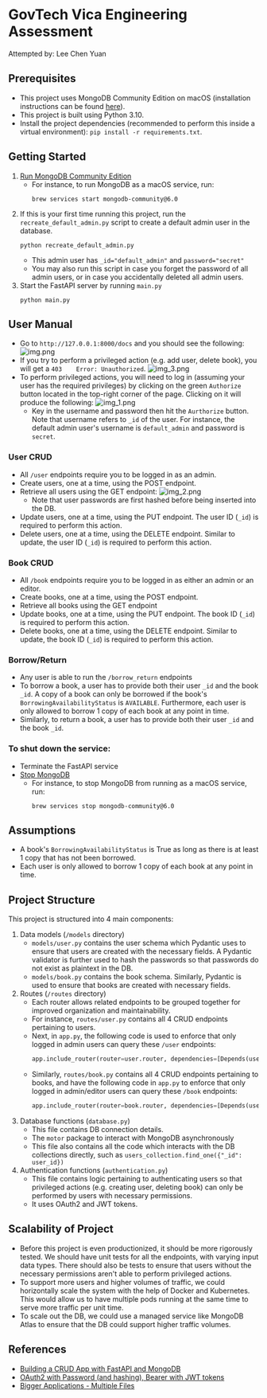 # GovTech Vica Engineering Assessment
Attempted by: Lee Chen Yuan

## Prerequisites
* This project uses MongoDB Community Edition on macOS (installation instructions can be found [here](https://www.mongodb.com/docs/manual/tutorial/install-mongodb-on-os-x/)).
* This project is built using Python 3.10.
* Install the project dependencies (recommended to perform this inside a virtual environment): `pip install -r requirements.txt`.

## Getting Started
1. [Run MongoDB Community Edition](https://www.mongodb.com/docs/manual/tutorial/install-mongodb-on-os-x/#run-mongodb-community-edition)
   * For instance, to run MongoDB as a macOS service, run:
     ```
     brew services start mongodb-community@6.0
     ```
2. If this is your first time running this project, run the `recreate_default_admin.py` script to create a default admin user in the database.
   ```
   python recreate_default_admin.py
   ```
   * This admin user has `_id="default_admin"` and `password="secret"`
   * You may also run this script in case you forget the password of all admin users, or in case you accidentally deleted all admin users.
3. Start the FastAPI server by running `main.py`
   ```
   python main.py
   ```

## User Manual
* Go to `http://127.0.0.1:8000/docs` and you should see the following:
    ![img.png](screenshots/img.png)
* If you try to perform a privileged action (e.g. add user, delete book), you will get a `403 	
Error: Unauthorized`.
    ![img_3.png](screenshots/img_3.png)
* To perform privileged actions, you will need to log in (assuming your user has the required privileges) by clicking on the green `Authorize` button located in the top-right corner of the page. Clicking on it will produce the following:
    ![img_1.png](screenshots/img_1.png)
  * Key in the username and password then hit the `Aurthorize` button. Note that username refers to `_id` of the user. For instance, the default admin user's username is `default_admin` and password is `secret`.

### User CRUD
* All `/user` endpoints require you to be logged in as an admin.
* Create users, one at a time, using the POST endpoint.
* Retrieve all users using the GET endpoint:
  ![img_2.png](screenshots/img_2.png)
    * Note that user passwords are first hashed before being inserted into the DB.
* Update users, one at a time, using the PUT endpoint. The user ID (`_id`) is required to perform this action.
* Delete users, one at a time, using the DELETE endpoint. Similar to update, the user ID (`_id`) is required to perform this action.

### Book CRUD
* All `/book` endpoints require you to be logged in as either an admin or an editor.
* Create books, one at a time, using the POST endpoint.
* Retrieve all books using the GET endpoint
* Update books, one at a time, using the PUT endpoint. The book ID (`_id`) is required to perform this action.
* Delete books, one at a time, using the DELETE endpoint. Similar to update, the book ID (`_id`) is required to perform this action.

### Borrow/Return
* Any user is able to run the `/borrow_return` endpoints
* To borrow a book, a user has to provide both their user `_id` and the book `_id`. A copy of a book can only be borrowed if the book's `BorrowingAvailabilityStatus` is `AVAILABLE`. Furthermore, each user is only allowed to borrow 1 copy of each book at any point in time. 
* Similarly, to return a book, a user has to provide both their user `_id` and the book `_id`.

### To shut down the service:
  * Terminate the FastAPI service
  * [Stop MongoDB](https://www.mongodb.com/docs/manual/tutorial/install-mongodb-on-os-x/#run-mongodb-community-edition)
    * For instance, to stop MongoDB from running as a macOS service, run:
      ```
      brew services stop mongodb-community@6.0
      ```

## Assumptions
* A book's `BorrowingAvailabilityStatus` is True as long as there is at least 1 copy that has not been borrowed.
* Each user is only allowed to borrow 1 copy of each book at any point in time.

## Project Structure
This project is structured into 4 main components:
1. Data models (`/models` directory)
   * `models/user.py` contains the user schema which Pydantic uses to ensure that users are created with the necessary fields. A Pydantic validator is further used to hash the passwords so that passwords do not exist as plaintext in the DB.
   * `models/book.py` contains the book schema. Similarly, Pydantic is used to ensure that books are created with necessary fields.
2. Routes (`/routes` directory)
   * Each router allows related endpoints to be grouped together for improved organization and maintainability.
   * For instance, `routes/user.py` contains all 4 CRUD endpoints pertaining to users.
   * Next, in `app.py`, the following code is used to enforce that only logged in admin users can query these `/user` endpoints: 
     ``` python
     app.include_router(router=user.router, dependencies=[Depends(user_is_admin)])
     ```
   * Similarly, `routes/book.py` contains all 4 CRUD endpoints pertaining to books, and have the following code in `app.py` to enforce that only logged in admin/editor users can query these `/book` endpoints:
     ``` python
     app.include_router(router=book.router, dependencies=[Depends(user_is_editor)])
     ```
3. Database functions (`database.py`)
   * This file contains DB connection details.
   * The `motor` package to interact with MongoDB asynchronously
   * This file also contains all the code which interacts with the DB collections directly, such as `users_collection.find_one({"_id": user_id})`
4. Authentication functions (`authentication.py`)
   * This file contains logic pertaining to authenticating users so that privileged actions (e.g. creating user, deleting book) can only be performed by users with necessary permissions.
   * It uses OAuth2 and JWT tokens.

## Scalability of Project
* Before this project is even productionized, it should be more rigorously tested. We should have unit tests for all the endpoints, with varying input data types. There should also be tests to ensure that users without the necessary permissions aren't able to perform privileged actions.
* To support more users and higher volumes of traffic, we could horizontally scale the system with the help of Docker and Kubernetes. This would allow us to have multiple pods running at the same time to serve more traffic per unit time.
* To scale out the DB, we could use a managed service like MongoDB Atlas to ensure that the DB could support higher traffic volumes.

## References
* [Building a CRUD App with FastAPI and MongoDB](https://testdriven.io/blog/fastapi-mongo/#mongodb)
* [OAuth2 with Password (and hashing), Bearer with JWT tokens](https://fastapi.tiangolo.com/tutorial/security/oauth2-jwt/)
* [Bigger Applications - Multiple Files](https://fastapi.tiangolo.com/tutorial/bigger-applications/#bigger-applications-multiple-files)